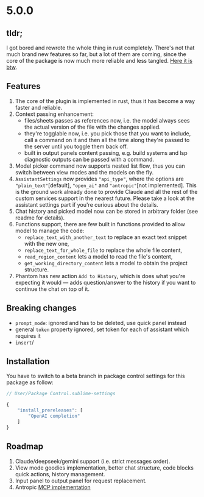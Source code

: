 # 5.0.0

## tldr;

I got bored and rewrote the whole thing in rust completely. There's not that much brand new features so far, but a lot of them are coming, since the core of the package is now much more reliable and less tangled. [Here it is btw](https://github.com/yaroslavyaroslav/llm_runner).

## Features

1. The core of the plugin is implemented in rust, thus it has become a way faster and reliable.
2. Context passing enhancement:
    - files/sheets passes as references now, i.e. the model always sees the actual version of the file with the changes applied.
    - they're togglable now, i.e. you pick those that you want to include, call a command on it and then all the time along they're passed to the server until you toggle them back off.
    - built in output panels content passing, e.g. build systems and lsp diagnostic outputs can be passed with a command.
3. Model picker command now supports nested list flow, thus you can switch between view modes and the models on the fly.
4. `AssistantSettings` now provides `"api_type"`, where the options are `"plain_text"`[default], `"open_ai"` and `"antropic"`[not implemented]. This is the ground work already done to provide Claude and all the rest of the custom services support in the nearest future. Please take a look at the assistant settings part if you're curious about the details.
5. Chat history and picked model now can be stored in arbitrary folder (see readme for details).
6. Functions support, there are few built in functions provided to allow model to manage the code:
    - `replace_text_with_another_text` to replace an exact text snippet with the new one, 
    - `replace_text_for_whole_file` to replace the whole file content, 
    - `read_region_content` lets a model to read the file's content, 
    - `get_working_directory_content` lets a model to obtain the project structure.
7. Phantom has new action `Add to History`, which is does what you're expecting it would — adds question/answer to the history if you want to continue the chat on top of it.


## Breaking changes

- `prompt_mode`: ignored and has to be deleted, use quick panel instead
- general `token` property ignored, set token for each of assistant which requires it
- `insert`/

## Installation

You have to switch to a beta branch in package control settings for this package as follow:

```js
// User/Package Control.sublime-settings

{
    "install_prereleases": [
        "OpenAI completion"
    ]
}
```

## Roadmap

1. Claude/deepseek/gemini support (i.e. strict messages order).
2. View mode goodies implementation, better chat structure, code blocks quick actions, history management.
3. Input panel to output panel for request replacement.
4. Antropic [MCP implementation](https://docs.anthropic.com/en/docs/build-with-claude/mcp)

